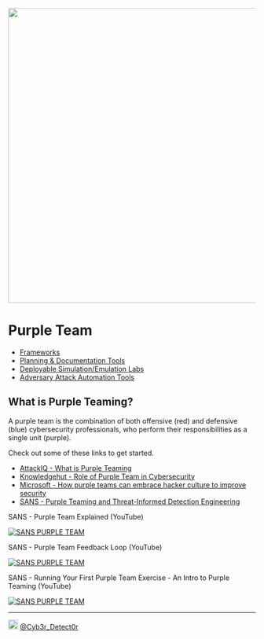 <img src="https://cdn.hackernoon.com/images/xwRTMTtsfYNZdN4zVqQuYZcuZrs1-2b136dx.png" width="600px">
  
# Purple Team  
- [Frameworks](/purple_team/pt_frameworks.md)  
- [Planning & Documentation Tools](/purple_team/pt_plan_document.md)  
- [Deployable Simulation/Emulation Labs](/purple_team/pt_simulation_emulation_labs.md)  
- [Adversary Attack Automation Tools](/purple_team/pt_automation.md)  

  
  
## What is Purple Teaming?
A purple team is the combination of both offensive (red) and defensive (blue) cybersecurity professionals, who perform their responsibilities as a single unit (purple).  
  
Check out some of these links to get started.  
  
- [AttackIQ - What is Purple Teaming](https://www.attackiq.com/glossary/purple-teaming/)  
- [Knowledgehut - Role of Purple Team in Cybersecurity](https://www.knowledgehut.com/blog/security/purple-teaming)  
- [Microsoft - How purple teams can embrace hacker culture to improve security](https://www.microsoft.com/en-us/security/blog/2021/06/10/how-purple-teams-can-embrace-hacker-culture-to-improve-security/)  
- [SANS - Purple Teaming and Threat-Informed Detection Engineering](https://www.sans.org/blog/purple-teaming-threat-informed-detection-engineering/)  
  
SANS - Purple Team Explained (YouTube)  
<div align="left">
  <a href="https://www.youtube.com/watch?v=6s-G7u0w-wc"><img src="https://img.youtube.com/vi/6s-G7u0w-wc/0.jpg" alt="SANS PURPLE TEAM"></a>
</div>  
  
SANS - Purple Team Feedback Loop (YouTube)  
<div align="left">
  <a href="https://www.youtube.com/watch?v=44PjdBd6e88"><img src="https://img.youtube.com/vi/44PjdBd6e88/0.jpg" alt="SANS PURPLE TEAM"></a>
</div>  
  
SANS - Running Your First Purple Team Exercise - An Intro to Purple Teaming (YouTube)  
<div align="left">
  <a href="https://www.youtube.com/watch?v=XFsUsVEDZI4"><img src="https://img.youtube.com/vi/XFsUsVEDZI4/0.jpg" alt="SANS PURPLE TEAM"></a>
</div>  
  
----  
<img src="https://cdn.cdnlogo.com/logos/t/48/twitter.png" width="20px"> [@Cyb3r_Detect0r](https://twitter.com/Cyb3r_Detect0r)
